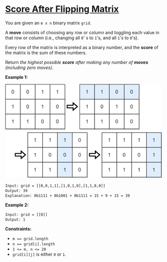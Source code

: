 [Score After Flipping Matrix](https://leetcode.com/problems/score-after-flipping-matrix)
===
You are given an `m x n` binary matrix `grid`.

A **move** consists of choosing any row or column and toggling each value in that row or column (i.e., changing all `0`'
s to `1`'s, and all `1`'s to `0`'s).

Every row of the matrix is interpreted as a binary number, and the **score** of the matrix is the sum of these numbers.

Return *the highest possible **score** after making any number of **moves** (including zero moves)*.

**Example 1:**

![img.png](../bin/score_after_flipping_matrix/img.png)

```
Input: grid = [[0,0,1,1],[1,0,1,0],[1,1,0,0]]
Output: 39
Explanation: 0b1111 + 0b1001 + 0b1111 = 15 + 9 + 15 = 39
```

**Example 2:**

```
Input: grid = [[0]]
Output: 1
```

**Constraints:**

- `m == grid.length`
- `n == grid[i].length`
- `1 <= m, n <= 20`
- `grid[i][j]` is either `0` or `1`.